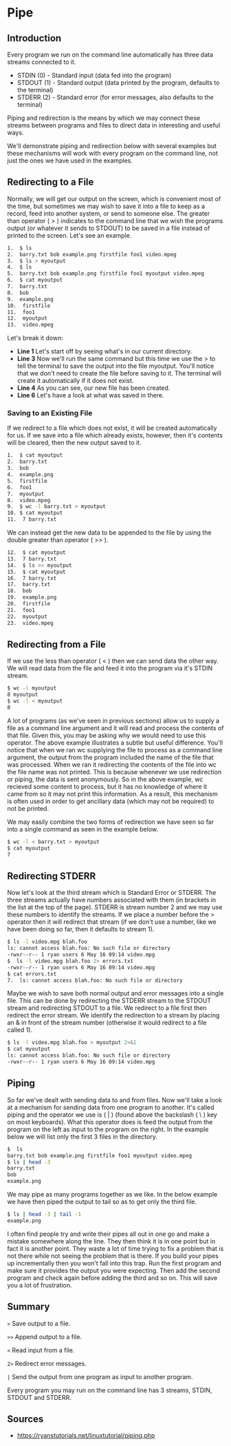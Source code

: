 # Pipe

## Introduction
Every program we run on the command line automatically has three data streams connected to it.

-   STDIN (0) - Standard input (data fed into the program)
-   STDOUT (1) - Standard output (data printed by the program, defaults to the terminal)
-   STDERR (2) - Standard error (for error messages, also defaults to the terminal)

Piping and redirection is the means by which we may connect these streams between programs and files to direct data in interesting and useful ways.

We'll demonstrate piping and redirection below with several examples but these mechanisms will work with every program on the command line, not just the ones we have used in the examples.

## Redirecting to a File

Normally, we will get our output on the screen, which is convenient most of the time, but sometimes we may wish to save it into a file to keep as a record, feed into another system, or send to someone else. The greater than operator ( > ) indicates to the command line that we wish the programs output (or whatever it sends to STDOUT) to be saved in a file instead of printed to the screen. Let's see an example.
```bash
1.  $ ls
2.  barry.txt bob example.png firstfile foo1 video.mpeg
3.  $ ls > myoutput
4.  $ ls
5.  barry.txt bob example.png firstfile foo1 myoutput video.mpeg
6.  $ cat myoutput
7.  barry.txt
8.  bob
9.  example.png
10.  firstfile
11.  foo1
12.  myoutput
13.  video.mpeg
```

Let's break it down:

-   **Line 1** Let's start off by seeing what's in our current directory.
-   **Line 3** Now we'll run the same command but this time we use the > to tell the terminal to save the output into the file myoutput. You'll notice that we don't need to create the file before saving to it. The terminal will create it automatically if it does not exist.
-   **Line 4** As you can see, our new file has been created.
-   **Line 6** Let's have a look at what was saved in there.
### Saving to an Existing File

If we redirect to a file which does not exist, it will be created automatically for us. If we save into a file which already exists, however, then it's contents will be cleared, then the new output saved to it.
```bash
1.  $ cat myoutput
2.  barry.txt
3.  bob
4.  example.png
5.  firstfile
6.  foo1
7.  myoutput
8.  video.mpeg
9.  $ wc -l barry.txt > myoutput
10. $ cat myoutput
11.  7 barry.txt
```

We can instead get the new data to be appended to the file by using the double greater than operator ( >> ).
```bash
12.  $ cat myoutput
13.  7 barry.txt
14.  $ ls >> myoutput
15.  $ cat myoutput
16.  7 barry.txt
17.  barry.txt
18.  bob
19.  example.png
20.  firstfile
21.  foo1
22.  myoutput
23.  video.mpeg
```
## Redirecting from a File

If we use the less than operator ( < ) then we can send data the other way. We will read data from the file and feed it into the program via it's STDIN stream.
```bash
$ wc -l myoutput
8 myoutput
$ wc -l < myoutput
8
```

A lot of programs (as we've seen in previous sections) allow us to supply a file as a command line argument and it will read and process the contents of that file. Given this, you may be asking why we would need to use this operator. The above example illustrates a subtle but useful difference. You'll notice that when we ran wc supplying the file to process as a command line argument, the output from the program included the name of the file that was processed. When we ran it redirecting the contents of the file into wc the file name was not printed. This is because whenever we use redirection or piping, the data is sent anonymously. So in the above example, wc recieved some content to process, but it has no knowledge of where it came from so it may not print this information. As a result, this mechanism is often used in order to get ancillary data (which may not be required) to not be printed.

We may easily combine the two forms of redirection we have seen so far into a single command as seen in the example below.
```bash
$ wc -l < barry.txt > myoutput
$ cat myoutput
7
```
## Redirecting STDERR

Now let's look at the third stream which is Standard Error or STDERR. The three streams actually have numbers associated with them (in brackets in the list at the top of the page). STDERR is stream number 2 and we may use these numbers to identify the streams. If we place a number before the > operator then it will redirect that stream (if we don't use a number, like we have been doing so far, then it defaults to stream 1).
```bash
$ ls -l video.mpg blah.foo
ls: cannot access blah.foo: No such file or directory
-rwxr--r-- 1 ryan users 6 May 16 09:14 video.mpg
$  ls -l video.mpg blah.foo 2> errors.txt
-rwxr--r-- 1 ryan users 6 May 16 09:14 video.mpg
$ cat errors.txt
7.  ls: cannot access blah.foo: No such file or directory
```

Maybe we wish to save both normal output and error messages into a single file. This can be done by redirecting the STDERR stream to the STDOUT stream and redirecting STDOUT to a file. We redirect to a file first then redirect the error stream. We identify the redirection to a stream by placing an & in front of the stream number (otherwise it would redirect to a file called 1).
```bash
$ ls -l video.mpg blah.foo > myoutput 2>&1
$ cat myoutput
ls: cannot access blah.foo: No such file or directory
-rwxr--r-- 1 ryan users 6 May 16 09:14 video.mpg
```
## Piping

So far we've dealt with sending data to and from files. Now we'll take a look at a mechanism for sending data from one program to another. It's called piping and the operator we use is ( | ) (found above the backslash ( \ ) key on most keyboards). What this operator does is feed the output from the program on the left as input to the program on the right. In the example below we will list only the first 3 files in the directory.
```bash
$  ls
barry.txt bob example.png firstfile foo1 myoutput video.mpeg
$ ls | head -3
barry.txt
bob
example.png
```
We may pipe as many programs together as we like. In the below example we have then piped the output to tail so as to get only the third file.
```bash
$ ls | head -3 | tail -1
example.png
```
I often find people try and write their pipes all out in one go and make a mistake somewhere along the line. They then think it is in one point but in fact it is another point. They waste a lot of time trying to fix a problem that is not there while not seeing the problem that is there. If you build your pipes up incrementally then you won't fall into this trap. Run the first program and make sure it provides the output you were expecting. Then add the second program and check again before adding the third and so on. This will save you a lot of frustration.

## Summary

`>` Save output to a file.

`>>` Append output to a file.

`<` Read input from a file.

`2>` Redirect error messages.

`|` Send the output from one program as input to another program.

Every program you may run on the command line has 3 streams, STDIN, STDOUT and STDERR.

## Sources
- https://ryanstutorials.net/linuxtutorial/piping.php

